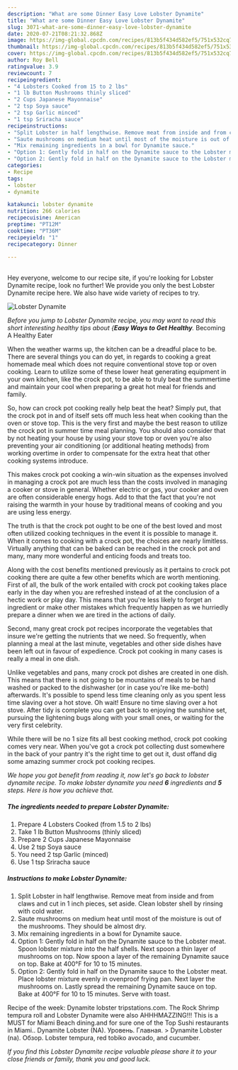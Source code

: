 ```yaml
---
description: "What are some Dinner Easy Love Lobster Dynamite"
title: "What are some Dinner Easy Love Lobster Dynamite"
slug: 3071-what-are-some-dinner-easy-love-lobster-dynamite
date: 2020-07-21T08:21:32.868Z
image: https://img-global.cpcdn.com/recipes/813b5f434d582ef5/751x532cq70/lobster-dynamite-recipe-main-photo.jpg
thumbnail: https://img-global.cpcdn.com/recipes/813b5f434d582ef5/751x532cq70/lobster-dynamite-recipe-main-photo.jpg
cover: https://img-global.cpcdn.com/recipes/813b5f434d582ef5/751x532cq70/lobster-dynamite-recipe-main-photo.jpg
author: Roy Bell
ratingvalue: 3.9
reviewcount: 7
recipeingredient:
- "4 Lobsters Cooked from 15 to 2 lbs"
- "1 lb Button Mushrooms thinly sliced"
- "2 Cups Japanese Mayonnaise"
- "2 tsp Soya sauce"
- "2 tsp Garlic minced"
- "1 tsp Sriracha sauce"
recipeinstructions:
- "Split Lobster in half lengthwise. Remove meat from inside and from claws and cut in 1 inch pieces, set aside. Clean lobster shell by rinsing with cold water."
- "Saute mushrooms on medium heat until most of the moisture is out of the mushrooms. They should be almost dry."
- "Mix remaining ingredients in a bowl for Dynamite sauce."
- "Option 1: Gently fold in half on the Dynamite sauce to the Lobster meat. Spoon lobster mixture into the half shells. Next spoon a thin layer of mushrooms on top. Now spoon a layer of the remaining Dynamite sauce on top. Bake at 400°F for 10 to 15 minutes."
- "Option 2: Gently fold in half on the Dynamite sauce to the Lobster meat. Place lobster mixture evenly in ovenproof frying pan. Next layer the mushrooms on. Lastly spread the remaining Dynamite sauce on top. Bake at 400°F for 10 to 15 minutes. Serve with toast."
categories:
- Recipe
tags:
- lobster
- dynamite

katakunci: lobster dynamite 
nutrition: 266 calories
recipecuisine: American
preptime: "PT12M"
cooktime: "PT36M"
recipeyield: "1"
recipecategory: Dinner

---
```

<br>
Hey everyone, welcome to our recipe site, if you're looking for Lobster Dynamite recipe, look no further! We provide you only the best Lobster Dynamite recipe here. We also have wide variety of recipes to try.
<br>


![Lobster Dynamite](https://img-global.cpcdn.com/recipes/813b5f434d582ef5/751x532cq70/lobster-dynamite-recipe-main-photo.jpg)

<i>Before you jump to Lobster Dynamite recipe, you may want to read this short interesting healthy tips about {<strong>Easy Ways to Get Healthy</strong>.</i>
Becoming A Healthy Eater


When the weather warms up, the kitchen can be a dreadful place to be. There are several things you can do yet, in regards to cooking a great homemade meal which does not require conventional stove top or oven cooking. Learn to utilize some of these lower heat generating equipment in your own kitchen, like the crock pot, to be able to truly beat the summertime and maintain your cool when preparing a great hot meal for friends and family.

So, how can crock pot cooking really help beat the heat? Simply put, that the crock pot in and of itself sets off much less heat when cooking than the oven or stove top. This is the very first and maybe the best reason to utilize the crock pot in summer time meal planning. You should also consider that by not heating your house by using your stove top or oven you're also preventing your air conditioning (or additional heating methods) from working overtime in order to compensate for the extra heat that other cooking systems introduce.

This makes crock pot cooking a win-win situation as the expenses involved in managing a crock pot are much less than the costs involved in managing a cooker or stove in general. Whether electric or gas, your cooker and oven are often considerable energy hogs. Add to that the fact that you're not raising the warmth in your house by traditional means of cooking and you are using less energy.

 The truth is that the crock pot ought to be one of the best loved and most often utilized cooking techniques in the event it is possible to manage it. When it comes to cooking with a crock pot, the choices are nearly limitless.  Virtually anything that can be baked can be reached in the crock pot and many, many more wonderful and enticing foods and treats too.



Along with the cost benefits mentioned previously as it pertains to crock pot cooking there are quite a few other benefits which are worth mentioning. First of all, the bulk of the work entailed with crock pot cooking takes place early in the day when you are refreshed instead of at the conclusion of a hectic work or play day. This means that you're less likely to forget an ingredient or make other mistakes which frequently happen as we hurriedly prepare a dinner when we are tired in the actions of daily.

Second, many great crock pot recipes incorporate the vegetables that insure we're getting the nutrients that we need. So frequently, when planning a meal at the last minute, vegetables and other side dishes have been left out in favour of expedience. Crock pot cooking in many cases is really a meal in one dish.

 Unlike vegetables and pans, many crock pot dishes are created in one dish. This means that there is not going to be mountains of meals to be hand washed or packed to the dishwasher (or in case you're like me-both) afterwards. It's possible to spend less time cleaning only as you spent less time slaving over a hot stove. Oh wait! Ensure no time slaving over a hot stove. After tidy is complete you can get back to enjoying the sunshine set, pursuing the lightening bugs along with your small ones, or waiting for the very first celebrity.

While there will be no 1 size fits all best cooking method, crock pot cooking comes very near. When you've got a crock pot collecting dust somewhere in the back of your pantry it's the right time to get out it, dust offand dig some amazing summer crock pot cooking recipes.


<i>We hope you got benefit from reading it, now let's go back to lobster dynamite recipe. To make lobster dynamite you need <strong>6</strong> ingredients and <strong>5</strong> steps. Here is how you achieve that.
</i>

##### The ingredients needed to prepare Lobster Dynamite:

1. Prepare 4 Lobsters Cooked (from 1.5 to 2 lbs)
1. Take 1 lb Button Mushrooms (thinly sliced)
1. Prepare 2 Cups Japanese Mayonnaise
1. Use 2 tsp Soya sauce
1. You need 2 tsp Garlic (minced)
1. Use 1 tsp Sriracha sauce


##### Instructions to make Lobster Dynamite:

1. Split Lobster in half lengthwise. Remove meat from inside and from claws and cut in 1 inch pieces, set aside. Clean lobster shell by rinsing with cold water.
1. Saute mushrooms on medium heat until most of the moisture is out of the mushrooms. They should be almost dry.
1. Mix remaining ingredients in a bowl for Dynamite sauce.
1. Option 1: Gently fold in half on the Dynamite sauce to the Lobster meat. Spoon lobster mixture into the half shells. Next spoon a thin layer of mushrooms on top. Now spoon a layer of the remaining Dynamite sauce on top. Bake at 400°F for 10 to 15 minutes.
1. Option 2: Gently fold in half on the Dynamite sauce to the Lobster meat. Place lobster mixture evenly in ovenproof frying pan. Next layer the mushrooms on. Lastly spread the remaining Dynamite sauce on top. Bake at 400°F for 10 to 15 minutes. Serve with toast.


Recipe of the week: Dynamite lobster tripstations.com. The Rock Shrimp tempura roll and Lobster Dynamite were also AHHHMAZZING!!! This is a MUST for Miami Beach dining.and for sure one of the Top Sushi restaurants in Miami.. Dynamite Lobster (NA). Уровень. Главная. &gt; Dynamite Lobster (na). Обзор. Lobster tempura, red tobiko avocado, and cucumber. 

<i>If you find this Lobster Dynamite recipe valuable please share it to your close friends or family, thank you and good luck.</i>
